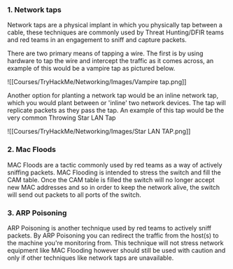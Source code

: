 ### 1. Network taps
Network taps are a physical implant in which you physically tap between a cable, these techniques are commonly used by Threat Hunting/DFIR teams and red teams in an engagement to sniff and capture packets.

There are two primary means of tapping a wire. The first is by using hardware to tap the wire and intercept the traffic as it comes across, an example of this would be a vampire tap as pictured below.

![[Courses/TryHackMe/Networking/Images/Vampire tap.png]]

Another option for planting a network tap would be an inline network tap, which you would plant between or 'inline' two network devices. The tap will replicate packets as they pass the tap. An example of this tap would be the very common Throwing Star LAN Tap

![[Courses/TryHackMe/Networking/Images/Star LAN TAP.png]]

### 2. Mac Floods

MAC Floods are a tactic commonly used by red teams as a way of actively sniffing packets. MAC Flooding is intended to stress the switch and fill the CAM table. Once the CAM table is filled the switch will no longer accept new MAC addresses and so in order to keep the network alive, the switch will send out packets to all ports of the switch.

### 3. ARP Poisoning 

ARP Poisoning is another technique used by red teams to actively sniff packets. By ARP Poisoning you can redirect the traffic from the host(s) to the machine you're monitoring from. This technique will not stress network equipment like MAC Flooding however should still be used with caution and only if other techniques like network taps are unavailable.